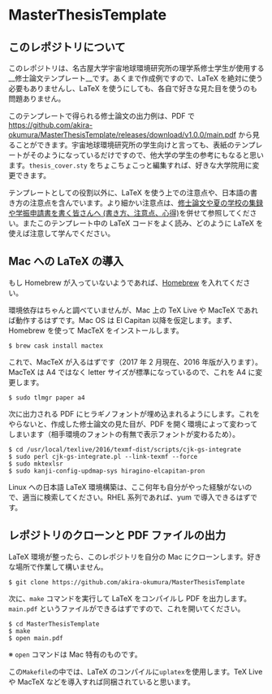 # MasterThesisTemplate
## このレポジトリについて
このレポジトリは、名古屋大学宇宙地球環境研究所の理学系修士学生が使用する__修士論文テンプレート__です。あくまで作成例ですので、LaTeX を絶対に使う必要もありませんし、LaTeX を使うにしても、各自で好きな見た目を使うのも問題ありません。

このテンプレートで得られる修士論文の出力例は、PDF で https://github.com/akira-okumura/MasterThesisTemplate/releases/download/v1.0.0/main.pdf から見ることができます。宇宙地球環境研究所の学生向けと言っても、表紙のテンプレートがそのようになっているだけですので、他大学の学生の参考にもなると思います。`thesis_cover.sty` をちょこちょこっと編集すれば、好きな大学院用に変更できます。

テンプレートとしての役割以外に、LaTeX を使う上での注意点や、日本語の書き方の注意点を含んでいます。より細かい注意点は、[修士論文や夏の学校の集録や学振申請書を書く皆さんへ (書き方、注意点、心得)](http://oxon.hatenablog.com/entry/20130615/1371228320)を併せて参照してください。またこのテンプレート中の LaTeX コードをよく読み、どのように LaTeX を使えば注意して学んでください。

## Mac への LaTeX の導入
もし Homebrew が入っていないようであれば、[Homebrew](https://brew.sh/index_ja.html) を入れてください。

環境依存はちゃんと調べていませんが、Mac 上の TeX Live や MacTeX であれば動作するはずです。Mac OS は El Capitan 以降を仮定します。まず、Homebrew を使って MacTeX をインストールします。
```
$ brew cask install mactex
```

これで、MacTeX が入るはずです（2017 年 2 月現在、2016 年版が入ります）。MacTeX は A4 ではなく letter サイズが標準になっているので、これを A4 に変更します。

```
$ sudo tlmgr paper a4
```
    
次に出力される PDF にヒラギノフォントが埋め込まれるようにします。これをやらないと、作成した修士論文の見た目が、PDF を開く環境によって変わってしまいます（相手環境のフォントの有無で表示フォントが変わるため）。

```
$ cd /usr/local/texlive/2016/texmf-dist/scripts/cjk-gs-integrate
$ sudo perl cjk-gs-integrate.pl --link-texmf --force
$ sudo mktexlsr    
$ sudo kanji-config-updmap-sys hiragino-elcapitan-pron
```

Linux への日本語 LaTeX 環境構築は、ここ何年も自分がやった経験がないので、適当に検索してください。RHEL 系列であれば、yum で導入できるはずです。

## レポジトリのクローンと PDF ファイルの出力
LaTeX 環境が整ったら、このレポジトリを自分の Mac にクローンします。好きな場所で作業して構いません。
```
$ git clone https://github.com/akira-okumura/MasterThesisTemplate
```
次に、`make` コマンドを実行して LaTeX をコンパイルし PDF を出力します。`main.pdf` というファイルができるはずですので、これを開いてください。
```
$ cd MasterThesisTemplate
$ make
$ open main.pdf
```
※ `open` コマンドは Mac 特有のものです。

この`Makefile`の中では、LaTeX のコンパイルに`uplatex`を使用します。TeX Live や MacTeX などを導入すれば同梱されていると思います。
